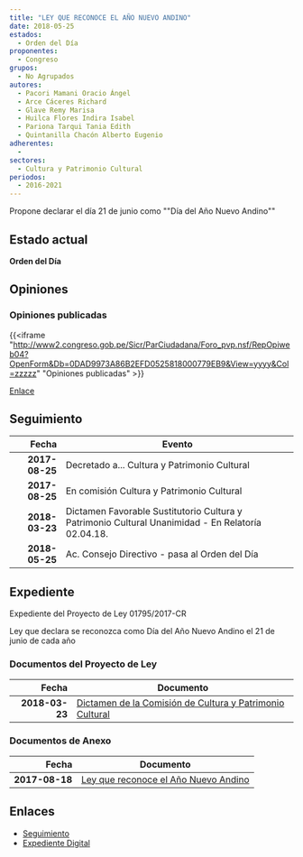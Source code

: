```yaml
---
title: "LEY QUE RECONOCE EL AÑO NUEVO ANDINO"
date: 2018-05-25
estados: 
  - Orden del Día
proponentes: 
  - Congreso
grupos: 
  - No Agrupados
autores: 
  - Pacori Mamani Oracio Ángel
  - Arce Cáceres Richard
  - Glave Remy Marisa
  - Huilca Flores Indira Isabel
  - Pariona Tarqui Tania Edith
  - Quintanilla Chacón Alberto Eugenio
adherentes: 
  - 
sectores: 
  - Cultura y Patrimonio Cultural
periodos: 
  - 2016-2021
---
```


Propone declarar el día 21 de junio como ""Día del Año Nuevo Andino""


## Estado actual

**Orden del Día**

## Opiniones

### Opiniones publicadas

{{<iframe "http://www2.congreso.gob.pe/Sicr/ParCiudadana/Foro_pvp.nsf/RepOpiweb04?OpenForm&Db=0DAD9973A86B2EFD0525818000779EB9&View=yyyy&Col=zzzzz" "Opiniones publicadas" >}}

[Enlace](http://www2.congreso.gob.pe/Sicr/ParCiudadana/Foro_pvp.nsf/RepOpiweb04?OpenForm&Db=0DAD9973A86B2EFD0525818000779EB9&View=yyyy&Col=zzzzz)

## Seguimiento

| Fecha | Evento |
|------:|--------|
| **2017-08-25** | Decretado a... Cultura y Patrimonio Cultural|
| **2017-08-25** | En comisión Cultura y Patrimonio Cultural|
| **2018-03-23** | Dictamen Favorable Sustitutorio Cultura y Patrimonio Cultural Unanimidad - En Relatoría 02.04.18.|
| **2018-05-25** | Ac. Consejo Directivo - pasa al Orden del Día|


## Expediente

Expediente del Proyecto de Ley 01795/2017-CR

Ley que declara se reconozca como Día del Año Nuevo Andino el 21 de junio de cada año


### Documentos del Proyecto de Ley

| Fecha | Documento |
|------:|--------|
| **2018-03-23** | [Dictamen de la Comisión de Cultura y Patrimonio Cultural](http://www.leyes.congreso.gob.pe/Documentos/2016_2021/Dictamenes/Proyectos_de_Ley/01795DC05MAY20180323.pdf) |

### Documentos de Anexo

| Fecha | Documento |
|------:|--------|
| **2017-08-18** | [Ley que reconoce el Año Nuevo Andino](http://www.leyes.congreso.gob.pe/Documentos/2016_2021/Proyectos_de_Ley_y_de_Resoluciones_Legislativas/PL0179520170818..pdf) |

## Enlaces 

- [Seguimiento](http://www2.congreso.gob.pe/Sicr/TraDocEstProc/CLProLey2016.nsf/f7fff46988ca05b1052578e100829cc7/c95cb9d280dc5e5f05258180005816a8?OpenDocument)
- [Expediente Digital](http://www2.congreso.gob.pe/Sicr/TraDocEstProc/CLProLey2016.nsf/f7fff46988ca05b1052578e100829cc7/c95cb9d280dc5e5f05258180005816a8?OpenDocument&Click=05257FB7005EB655.eb71d0cf91d8294e05256cdf006b5706/$Body/0.1C6C)
